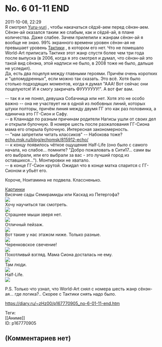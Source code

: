 No. 6 01-11 END
===============

  
2011-10-08, 22:29  
 Я смотрел  [Yuru-yuri](Yuru-Yuri%2001-12%20END)  , чтобы накачаться сёдзё-аем перед сёнэн-аем. Сёнэн-ай оказался таким же слабым, как и сёдзё-ай, в плане количества. Даже слабее. Зачем прилепили к жанрам сёнэн-ай я вообще не знаю. 99% экранного времени уровен сёнэн-ая не превышает уровень  [Тактики](http://www.world-art.ru/animation/animation.php?id=2642)  , в котором его нет. Что не помешало World-Art приписать Тактике этот жанр спустя более чем три года после выпуска (в 2006, когда я это смотрел и думал, что сёнэн-ай это такой вид сёнэна, этой надписи не было, в 2008 тоже не было, дальше не уследил).   
 Да, есть два поцелуя между главными героями. Причём очень коротких и "целомудренных", если можно так сказать. Это всё. Хотя было столько подходящих моментов, когда я думал "ААА! Вот сейчас они поцелуются! И я смогу закричать ФУУУУУУУ!". А вот фиг вам.   
   
 -- так я и не понял, девушка Собачница или нет. Хотя это не особо важно -- она не участвует ни в одной из любовных линий, которых штуки полторы, причём линия между двумя ГГ это как раз половинка, а единичка это ГГ-Сион и Сафу.   
 -- в Кланнаде по разным причинам родители Нагисы ушли от своих дел и открыли булочную. В номере шесть после разжалования ГГ-Сиона мама его открыла булочную. Интересная закономерность.   
 -- "нам запретили читать классиков" -- Набокова тоже?  [echo.msk.ru/blog/echomsk/815912-echo/](http://echo.msk.ru/blog/echomsk/815912-echo/)    
 -- к концу появилось чёткое ощущение Half-Life (оно было с самого начала, но слабое... помните? "Добро пожаловать в Сити17... сами вы его выбрали, или его выбрали за вас - это лучший город из оставшихся..."). Монтировки не хватало.   
 -- в конце ГГ-Сион крутой. Ожидал что в конце матка спарится с ГГ-Сионом и убьёт его.   
   
 Короче, Ноитамина не подвела. Классненько.   
   
  [Картинки](https://zHz00.diary.ru/p167770905.htm?index=1#linkmore167770905m1)       
 Висячие сады Семирамиды или Каскад из Петергофа?   
  [![](http://i002.radikal.ru/1110/5d/03f8069bad54t.jpg)](http://radikal.ru/F/i002.radikal.ru/1110/5d/03f8069bad54.png.html)    
 Хочу научиться так смотреть.   
  [![](http://s014.radikal.ru/i327/1110/3d/db9275ec1c55t.jpg)](http://radikal.ru/F/s014.radikal.ru/i327/1110/3d/db9275ec1c55.png.html)    
 Страшнее мыши зверя нет.   
  [![](http://s44.radikal.ru/i105/1110/e0/517e13ef22e4t.jpg)](http://radikal.ru/F/s44.radikal.ru/i105/1110/e0/517e13ef22e4.png.html)    
 Отличный пейзаж.   
  [![](http://i058.radikal.ru/1110/91/445f2968eda2t.jpg)](http://radikal.ru/F/i058.radikal.ru/1110/91/445f2968eda2.png.html)    
 Вот такие у нас этажом ниже. Только разные.   
  [![](https://d.radikal.ru/d12/2201/1b/b5c4c7e15c18t.jpg)](http://radikal.ru/fp/cq0d3ypmwgcu3)    
 Черенковское свечение!   
  [![](http://i011.radikal.ru/1110/71/91d549b766aft.jpg)](http://radikal.ru/F/i011.radikal.ru/1110/71/91d549b766af.png.html)    
 Похотливый взгляд. Мама Сиона досталась не ему.   
  [![](http://s61.radikal.ru/i174/1110/c1/7f906010416bt.jpg)](http://radikal.ru/F/s61.radikal.ru/i174/1110/c1/7f906010416b.png.html)    
 Там люди.   
  [![](https://d.radikal.ru/d35/2201/39/dedb8739d956t.jpg)](http://radikal.ru/fp/bv0ald4yhp8zv)    
 Half-Life.   
  [![](http://s42.radikal.ru/i097/1110/35/df8605bb3216t.jpg)](http://radikal.ru/F/s42.radikal.ru/i097/1110/35/df8605bb3216.png.html)    
    
     
   
 P.S. Только что узнал, что World-Art снял с номера шесть жанр сёнэн-ая... где логика?.. Скорее с Тактики снять надо было.   
  
<https://diary.ru/~zHz00/p167770905_no-6-01-11-end.htm>  
  
Теги:  
[[Аниме]]  
ID: p167770905  


(Комментариев нет)
------------------
